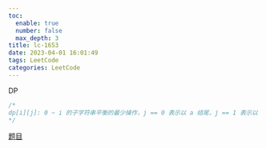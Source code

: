 ```yaml
---
toc:
  enable: true
  number: false
  max_depth: 3
title: lc-1653
date: 2023-04-01 16:01:49
tags: LeetCode
categories: LeetCode
---
```


DP

```cpp
/*
dp[i][j]: 0 ~ i 的子字符串平衡的最少操作，j == 0 表示以 a 结尾，j == 1 表示以 b 结尾
*/
```

[题目](https://leetcode.com/problems/minimum-deletions-to-make-string-balanced/)
